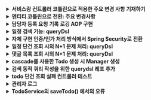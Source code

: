 <details>
<summary><b>서비스랑 컨트롤러 코틀린으로 적용한 주요 변경 사항 기재하기</b></summary>

</details>
<details>
<summary><b>엔티티 코틀린으로 전환: 주요 변경사항</b></summary>

- @Getter 제거: 코틀린의 프로퍼티는 기본적으로 getter 자동 생성
- 클래스 참조: ``::class`` 사용
- 프로퍼티 선언
  - pk(id)는 val로 선언 가능: jpa 구현체가 reflection을 통해 값을 할당하므로 불변으로 선언해도 됨
  - createdAt은 var로 선언: val로 선언하면 처음 클래스 생성자가 올라올 떄 null로 설정되므로 var로 설정해야 한다. 어차피 updateable = false에 의해 수정 막아진다
  - static 메서드: companion opbject 안에 구현
  - 기본값 처리: 널이 불가능한 컬럼은 생성자에서 기본값 지정 필요
  - 컬렉션 처리
    - 초기화: jpa에서는 변경 가능한 컬렉션이 필요하므로 MutuableList 사용
    - 빈 컬렉션: emptyList() 대신 mutubalListOf() 사용
  - 어노테이션 관련
    - cascade 타입 지정: 어노테이션의 배열 파라미터를 []로 표현
  - 생성자 처리
    - protected 생성자: @NoArgs(access = PROTECTED) 대신 protected consturctor 사용
      - kotlin-jpa 플러그인 사용 시 protected consturctor에 필드를 포함하더라도 jpa가 필요로 하는 빈 protected 생성자를 자동 생성해줌
      - 플러그인 없다면 별도로 no-args 생성자 명시적 구현 필요

</details>

<details>
<summary><b>담당자 등록 요청 기록 로깅 AOP 구현</b></summary>

일정에 담당자 등록 요청이 들어올 때 해당 내용에 대한 로그를 기록하게 되었다

담당자 등록과는 별개로 로그 테이블에는 항상 요청 로그가 남아야 한다

우선 다음과 같은 로깅 요구사항이 있다:

- 담당자 등록 요청이 실패해도 해당 로그가 남아야 한다
- 로그 생성 시간이 같이 저장되어야 한다
- 상세 메시지가 들어가야 한다

로깅 기능에서 발생 가능한 오류 수준은 다음과 같이 정의했다

먼저 시스템에서 로그는 핵심 기능이 아니라 부가 기능으로 판단했다

- **로그 저장에 실패** → 부가적인 문제이므로 warn 로그만 남기도록 한다
- **로그 컨텍스트 생성 실패** → 이 경우는 시스템이 예상하는 기본 전제 조건 검증에 실패한 경우이다. 즉 AOP 설정이나 메서드 시그니처가 예상과 다르게 변경되었다는 것이고 AOP가 동작하기 위한 시스템 구조에 문제가 발생했다는 것이므로 error로그를 남기고 오류를 던지도록 한다

로그 데이터의 특성 상 비즈니스 로직의 성공/실패 여부와 관계없이 반드시 저장되어야 한다

즉 로그 저장 실패가 비즈니스 로직 실행에 영향을 주면 안된다

따라서 비즈니스 트랜잭션과 로그 저장 트랜잭션을 분리해서 로깅이 이루어지도록 한다

담당자 등록 요청 메서드가 호출될 때 전후로 로깅 AOP가 작동하도록 설계하려 한다

요청이 들어오면  ‘AOP 프록시 → 트랜잭션 프록시 → 비즈니스 로직’ 이런 프록시 체인을 타게 할 것이다

이에 대한 상세 실행 순서는 다음과 같다:

1. **@Around 어드바이스 시작**
2. **@Transactional 트랜잭션 시작 (ManagerService.saveManager())**
3. **joinPoint.proceed() 실행**
4. **로그 저장 메서드 호출 (REQUIRES_NEW로 새 트랜잭션 생성)**
5. **@Transacional 트랜잭션 종료 (ManagerService.saveManager())**
6. **@Around 어드바이스 종료**


로그 저장 메서드는 아래와 같이 생성했다

```java
@Service
@RequiredArgsConstructor
@Transactional(readOnly = true)
public class ManagerReqLogService {

    private final ManagerReqLogRepository logRepository;

    @Transactional(propagation = Propagation.REQUIRES_NEW)
    public void saveLog(ManagerSaveRequest managerSaveRequest, ManagerReqStatus status, User user, Long todoId, String message){
        ManagerReqLog log = ManagerReqLog.builder()
                .requestUserId(user.getId())
                .targetUserId(managerSaveRequest.getManagerUserId())
                .todoId(todoId)
                .status(status)
                .message(message)
                .build();
        logRepository.save(log);
    }
}
```



로그 저장 시 상세 내용을 같이 넣어줄 것이다

**ManagerLogMessage** ENUM을 만들어서 비즈니스 성공/실패와 발생 가능한 오류 상황에 대한 상세 메시지를 관리하도록 했다



AOP에서 사용할 데이터는 별도의 객체로 만들어서 관리하도록 한다

이렇게 별도로 분리하지 않으면 AOP가 로깅에 필요한 모든 세부 사항을 관리해야 하고 로깅 요구 사항이 변경됐을 때 유연성이 떨어지게 된다

**ManagerLogContext**라는 이름으로 다음과 같이 생성했다

여기서 캐스팅, 유효성 검증과 에러 처리를 수행하도록 한다

```java
@Getter
@Slf4j
public class ManagerLogContext {
    public static final int ARGS_COUNT = 3;
    private final User user;
    private final Long todoId;
    private final ManagerSaveRequest request;

    private ManagerLogContext(User user, Long todoId, ManagerSaveRequest request) {
        this.user = user;
        this.todoId = todoId;
        this.request = request;
    }

    public static ManagerLogContext validateAndCreate(Object[] args){
        validateArgs(args);
        return new ManagerLogContext(
                (User) args[0],
                (Long) args[1],
                (ManagerSaveRequest) args[2]
        );
    }

    private static void validateArgs(Object[] args) {
        validateArgsCount(args);
        validateArgsType(args);
    }

    private static void validateArgsCount(Object[] args) {
        if (args.length != ARGS_COUNT) {
            String errorMsg = ManagerLogMessage.INVALIDATE_ARGS_COUNT.format(ARGS_COUNT, args.length);
            log.error("ManagerLogContext 생성 실패: {}", errorMsg);
            throw new ServerException(errorMsg);
        }
    }

    private static void validateArgsType(Object[] args) {
        if (!(args[0] instanceof User)) {
            String errorMsg = ManagerLogMessage.INVALIDATE_USER_TYPE.format(args[0]!= null? args[0].getClass().getName(): "null");
            log.error("ManagerLogContext 생성 실패: {}", errorMsg);
            throw new ServerException(errorMsg);
        }
        if (!(args[1] instanceof Long)) {
            String errorMsg = ManagerLogMessage.INVALIDATE_TODO_ID_TYPE.format(args[1] != null ? args[1].getClass().getName() : "null");
            log.error("ManagerLogContext 생성 실패: {}", errorMsg);
            throw new ServerException(errorMsg);
        }
        if (!(args[2] instanceof ManagerSaveRequest)) {
            String errorMsg = ManagerLogMessage.INVALIDATE_REQUEST_TYPE.format(args[2] != null ? args[2].getClass().getName() : "null");
            log.error("ManagerLogContext 생성 실패: {}", errorMsg);
            throw new ServerException(errorMsg);
        }
    }
}
```

이제 담당자 저장 메서드를 포인트컷으로 하는 @Around 어드바이스를 구현해준다

여기서 @After가 아니라 @Around로 하는 이유는 다음과 같다

- **메서드 실행 결과에 따라 처리를 다르게 해야 함**
    - **성공 시** → SUCCESS 상태로 로그 저장
    - **실패 시** → FAIL 상태로 로그 저장
- **예외 종류에 따라 다르게 처리해야 함**
    - 비즈니스 검증 실패
    - 그 외 Exception → 내부 오류로 처리한다
- **예외를 처리하되 다시 발생한 오류를 던져야 한다**
    - 로그 저장 후에도 원래 발생한 예외를 내보내야 하기 때문이다

```java
@Aspect
@Component
@RequiredArgsConstructor
@Slf4j
public class ManagerReqLogAspect {
    private static final String MANAGER_SAVE_POINTCUT =
            "execution(* org.example.expert.domain.manager.service.ManagerService.saveManager(..))";

    private final ManagerReqLogService logService;

    @Around(MANAGER_SAVE_POINTCUT)
    public Object logManagerAssignment(ProceedingJoinPoint joinPoint) throws Throwable{
        ManagerLogContext managerLogContext = ManagerLogContext.validateAndCreate(joinPoint.getArgs());
        try{
            Object result = joinPoint.proceed();
            String message = ManagerLogMessage.ASSIGNED_SUCCESS.format(managerLogContext.getRequest().getManagerUserId(), managerLogContext.getTodoId());
            saveLog(managerLogContext, message, ManagerReqStatus.SUCCESS, null);
            return result;
        }catch (InvalidRequestException e) {
            String message = ManagerLogMessage.ASSIGNED_FAIL.format(e.getMessage(), managerLogContext.getTodoId(), managerLogContext.getRequest().getManagerUserId());
            saveLog(managerLogContext, message, ManagerReqStatus.FAIL, e);
            throw e;
        }catch(Exception e){
            String message = ManagerLogMessage.INTERNAL_FAIL.format(e.getMessage(), managerLogContext.getTodoId(), managerLogContext.getRequest().getManagerUserId());
            saveLog(managerLogContext, message, ManagerReqStatus.FAIL, e);
            throw e;
        }
    }

    private void saveLog (ManagerLogContext context, String message, ManagerReqStatus status, Exception originalError) {
        try {
            logService.saveLog(context.getRequest(), status, context.getUser(), context.getTodoId(), message);
        } catch (Exception logError) {
            if (originalError == null) {
                log.error(ManagerLogMessage.LOG_SAVE_FAIL_WITH_ERROR.getFormat(), logError.getMessage(), logError);
            } else {
                log.error(ManagerLogMessage.LOG_SAVE_FAIL_WITH_ERROR.getFormat(), originalError.getMessage(), logError.getMessage(), logError);
            }
        }
    }
}
```

ManagerService의 saveManager()가 실행되면 포인트 컷이 트리거 되면서 **`logManagerAssignment()`**가 실행된다

먼저 AOP 진입점에서 로깅에 필요한 컨텍스트를 준비한다

이 시점에서 모든 필요한 파라미터의 유효성 검증이 이루어진다

```java
ManagerLogContext managerLogContext = ManagerLogContext.validateAndCreate(joinPoint.getArgs());
```

이후 saveManager()를 진행하고 try-catch 내에서 결과에 따른 메시지를 생성한다

예외 처리는 세 가지 케이스로 구분했다

- **비즈니스 정상 실행**
- **비즈니스 로직 검증 실패**
- **예상치 못한 오류**

각 상황 별로 적절한 메시지 템플릿을 사용해서 컨텍스트에서 필요한 정보를 추출한 후 메시지를 포맷팅한다

```java
    @Around(MANAGER_SAVE_POINTCUT)
    public Object logManagerAssignment(ProceedingJoinPoint joinPoint) throws Throwable{
        ManagerLogContext managerLogContext = ManagerLogContext.validateAndCreate(joinPoint.getArgs());
        try{
            Object result = joinPoint.proceed();
            String message = ManagerLogMessage.ASSIGNED_SUCCESS.format(managerLogContext.getRequest().getManagerUserId(), managerLogContext.getTodoId());
            saveLog(managerLogContext, message, ManagerReqStatus.SUCCESS, null);
            return result;
        }catch (InvalidRequestException e) {
            String message = ManagerLogMessage.ASSIGNED_FAIL.format(e.getMessage(), managerLogContext.getTodoId(), managerLogContext.getRequest().getManagerUserId());
            saveLog(managerLogContext, message, ManagerReqStatus.FAIL, e);
            throw e;
        }catch(Exception e){
            String message = ManagerLogMessage.INTERNAL_FAIL.format(e.getMessage(), managerLogContext.getTodoId(), managerLogContext.getRequest().getManagerUserId());
            saveLog(managerLogContext, message, ManagerReqStatus.FAIL, e);
            throw e;
        }
    }
```

**`saveLog()`**에서 로그를 저장하는 기능을 수행한다

```java
    private void saveLog (ManagerLogContext context, String message, ManagerReqStatus status, Exception originalError) {
        try {
            logService.saveLog(context.getRequest(), status, context.getUser(), context.getTodoId(), message);
        } catch (Exception logError) {
            if (originalError == null) {
                log.error(ManagerLogMessage.LOG_SAVE_FAIL_WITH_ERROR.getFormat(), logError.getMessage(), logError);
            } else {
                log.error(ManagerLogMessage.LOG_SAVE_FAIL_WITH_ERROR.getFormat(), originalError.getMessage(), logError.getMessage(), logError);
            }
        }
    }
```

앞서 언급했던 것처럼 비즈니스 로직과 로그 저장이 별도의 트랜잭션으로 분리되어 있어서 REQUIRES_NEW를 통해 로그 저장의 독립성이 보장된다

로그 저장에 실패한 경우 에러 로깅을 남기도록 했다

에러 로깅은 정상 케이스(비즈니스)에서 로그 저장에 실패한 경우와 또 다른 에러 상황에서 로그 저장 실패한 경우로 분기 된다

이렇게 간단히 요구사항에 따른 로깅 기능을 구현해봤다

현재는 동기적으로 로그를 저장하고 있지만 시스템 규모가 커지면 로그 저장을 비동기로 처리하거나 배치 처리로 한꺼번에 처리하는 방식을 고려해볼 수 있을 거 같다





</details>

<details>
<summary><b>일정 검색 기능: queryDsl</b></summary>

### 기능 설명
- 키워드(일정 제목, 일정 담당자 닉네임)와 생성일 구간으로 일정 검색
- 페이징 처리 적용
- 각 일정의 댓글 수와 담당자 수 집계
- 담당자 상세 정보(id, 닉네임) 함께 조회


### 구현 상세
#### 1. 메인 쿼리(searchTodosByFilter)
- 일정 기본 정보와 함께 댓글 수, 담당자 수 서브쿼리로 조회
- 일정 id로 중복 제거
- 매니저와 유저 조인하여 검색 필터링
- 생성일 기준 내림차순 정렬
#### 2. 담당자 정보 조회(getManagerMap)
- 조회된 일정 id 목록 기반으로 담당자 정보 별도 조회 (전역 batch size 설정)
- 담당자 id와 닉네임 정보 반환
- 일정 id를 key로 하는 Map으로 그룹화해서 최종 응답 생성 시 매핑에 사용
#### 3. 검색 조건 처리(createSearchFilter)
- 키워드 검색: 일정 제목 또는 담당자 닉네임에 포함된 문자열 검색
- 기간 검색: 시작일시와 종료일시 범위 내 일정 검색
- null값 처리


</details>


<details>
<summary><b>자체 구현 인증/인가 처리 방식에서 Spring Security로 전환</b></summary>

- 기존 커스텀 JWT 필터 기반 인증 체계에서 Spring Security 프레임워크로 전환
  - 기존 관련 파일들 /legacy 디렉터리로 이동

### Spring Security 설정
- JWT 기반의 Stateless 인증 구현
- 주요 보안 설정:
    - CORS 설정 활성화
    - CSRF 보호 비활성화
    - Session 미사용 (STATELESS)
    - Form 로그인 비활성화
    - HTTP Basic 인증 비활성화

### API 접근 권한
- 인증 없이 접근 가능: `/auth/**`
- 관리자 전용: `/admin/**`
- 그 외 엔드포인트: 인증 필요

### Custom Filters
1. JwtExceptionFilter: JWT 관련 예외 처리
2. JwtAuthenticationFilter: 로그인 및 JWT 토큰 발급
3. JwtAuthorizationFilter: JWT 토큰 검증 및 인가 처리

### 보안 예외 처리
- CustomAuthenticationEntryPoint: 인증 실패 처리
- CustomAccessDeniedHandler: 인가 실패 처리

</details>




<details>
<summary><b>일정 단건 조회 시의 N+1 문제 처리: queryDsl</b></summary>

  - 기존 코드
    -  Todo 조회할 때 User를 페치 조인으로 가져오지 않아 Todo.getUser().getXXX()를 수행할 때 추가 쿼리 발생
  - 개선
    - querydsl을 사용해 Todo 조인 시 User 페치 조인

```java
    public Optional<Todo> findByIdWithUser(Long todoId){
        return Optional.ofNullable(
                queryFactory
                        .selectFrom(todo)
                        .leftJoin(todo.user).fetchJoin()
                        .where(todo.id.eq(todoId))
                        .fetchFirst()
        );
    }
```



</details>



<details>
     <summary><b>댓글 목록 조회 시의 N+1 문제 처리: queryDsl</b></summary>

**- 기존 코드**
  - Todo가 존재하는지 여부 검증 안하고 바로 Todo의 댓글 목록 조회
  - Comment를 조회할 때 User를 페치 조인으로 가져오지 않아 Comment.getUser().getXXX()를 수행할 때 추가 쿼리가 나가고 있음
  - Comment 페이징 처리 없이 전체 반환하고 있음

**- 개선**
  - todo가 존재하는지 검증하는 코드 추가 
  - queryDSL 사용하여 프로젝션과 페이징 수행
  - 페이징 정보와 전체 댓글 목록 반환 위해 CommentListRespDto 추가
  
**- 단위 테스트 진행**
  - todo 댓글 목록 페이징 조회 성공 테스트
  - todo 댓글 목록 페이징 조회 성공 테스트: 댓글이 없는 경우
  - todo 댓글 목록 페이징 조회 성공 테스트: 페이지 번호가 총 페이지 수 초과하면 빈 목록 반환
  - todo 댓글 목록 페이징 조회 실패 테스트: 존재하지 않는 할일

```java
@Repository
@RequiredArgsConstructor
public class CommentQueryDslRepositoryImpl implements CommentQueryDslRepository{

    private final JPAQueryFactory queryFactory;

    @Override
    public Page<CommentResponse> getCommentsWithUserByTodoId(Long todoId, Pageable pageable) {
        List<CommentResponse> commentList = queryFactory
                .select(Projections.constructor(CommentResponse.class,
                        comment.id,
                        comment.contents,
                        Projections.constructor(UserResponse.class,
                                comment.user.id,
                                comment.user.email)
                ))
                .from(comment)
                .leftJoin(comment.user)
                .where(comment.todo.id.eq(todoId))
                .offset(pageable.getOffset())
                .limit(pageable.getPageSize())
                .fetch();

        Long totalCount = getTotalCount(todoId);

        return new PageImpl<>(commentList, pageable, totalCount);
    }

    private Long getTotalCount(Long todoId){
        return queryFactory
                        .select(comment.count())
                        .from(comment)
                        .where(comment.todo.id.eq(todoId))
                        .fetchOne();
    }
}
```





</details>






<details>
     <summary><b>cascade를 사용한 Todo 생성 시 Manager 생성</b></summary>
 - cascade 옵션을 PERSIST로 지정하여 Todo가 생성될 때 managers 컬렉션에 있는 Manager 엔티티도 함께 저장되도록 수정

```java
    @OneToMany(mappedBy = "todo", cascade = CascadeType.PERSIST)
    private List<Manager> managers = new ArrayList<>();

    public Todo(String title, String contents, String weather, User user) {
        this.title = title;
        this.contents = contents;
        this.weather = weather;
        this.user = user;
        this.managers.add(new Manager(user, this));
    }
```
</details>

<details>
    <summary><b>검색 동적 쿼리 작성을 위한 querydsl 레포 추가</b></summary>
    
- 검색 시 추가된 요구 조건
   - 일정의 weather로 검색할 수 있어야 함
   - 일정 수정일 구간으로 검색할 수 있어야 함

1) 
우선 검색 조건과 페이징 값을 TodoSearchReqDto 객체를 통해 받도록 수정

2)
검색 조건을 동적으로 적용해야 하고 페치 조인과 페이징이 들어가야 함

TypeQuery를 통해 구현하면 코드가 복잡해지고 이로 인한 가독성과 유지 보수성이 떨어져서
queryDSL을 사용한 검색용 레포를 추가 생성해 다음과 같이 구현
```java
@RequiredArgsConstructor
@Repository
public class TodoSearchRepository {

    private final JPAQueryFactory queryFactory;

  /**
   * 필터 조건에 따라 Todo 엔티티 목록을 페이징하여 조회합니다
   * 조회 시 Todo 작성자 정보를 함께 fetch join으로 가져옵니다
   *
   * @param todoListReqDto 필터 조건 (날씨, 수정일 범위)
   * @param pageable 페이징 정보
   * @return 조회된 Todo 엔티티 목록과 페이징 정보가 포함된 Page 객체
   */
  public Page<Todo> findTodosByFilter(TodoListReqDto todoListReqDto, Pageable pageable){
    List<Todo> todoList = queryFactory
            .selectFrom(todo)
            .leftJoin(todo.user, user).fetchJoin()
            .where(createFindFilter(todoListReqDto))
            .offset(pageable.getOffset())
            .limit(pageable.getPageSize())
            .orderBy(todo.modifiedAt.desc())
            .fetch();

    Long totalCount = getTotalCountWithFindFilter(todoListReqDto);

    return new PageImpl<>(todoList, pageable, totalCount);
  }

  private BooleanExpression containsWeather(String keyword){
    return todo.weather.contains(keyword);
  }
  

  private BooleanBuilder createFindFilter(TodoListReqDto todoListReqDto){
    BooleanBuilder builder = new BooleanBuilder();

    //날씨 검색
    Optional.ofNullable(todoListReqDto.getWeather())
            .filter(StringUtils::hasText)
            .ifPresent(weather -> builder.and(containsWeather(weather)));

    //수정일 기간 검색
    Optional.ofNullable(betweenModifiedAt(
            todoListReqDto.getStartDateTime(),
            todoListReqDto.getEndDateTime()
    )).ifPresent(builder::and);

    return builder;
  }


  private Long getTotalCountWithFindFilter(TodoListReqDto todoListReqDto) {
    return Optional.ofNullable(queryFactory
                    .select(todo.count())
                    .from(todo)
                    .where(createFindFilter(todoListReqDto))
                    .fetchOne())
            .orElse(0L);
  }

  private BooleanExpression betweenModifiedAt(LocalDateTime startDate, LocalDateTime endDate){
    return combinePredicates(
            startDate != null? todo.modifiedAt.goe(startDate):null,
            endDate != null? todo.modifiedAt.loe(endDate):null
    );
  }


  private BooleanExpression combinePredicates(BooleanExpression... expressions){
    return Arrays.stream(expressions)
            .filter(Objects::nonNull)
            .reduce(BooleanExpression::and)
            .orElse(null);
  }

}
```

3)
기존 페이지 메타 데이터를 전부 내보내고 있던 것을 TodoListRespDto를 통해 선택적으로 값이 나가도록 수정
</details>

<details>
    <summary><b>todo 단건 조회 실패 컨트롤러 테스트</b></summary>

- 기존 코드
```java
    @Test
    void todo_단건_조회_시_todo가_존재하지_않아_예외가_발생한다() throws Exception {
        // given
        long todoId = 1L;

        // when
        when(todoService.getTodo(todoId))
                .thenThrow(new InvalidRequestException("Todo not found"));

        // then
        mockMvc.perform(get("/todos/{todoId}", todoId))
                .andExpect(status().isOk())
                .andExpect(jsonPath("$.status").value(HttpStatus.OK.name()))
                .andExpect(jsonPath("$.code").value(HttpStatus.OK.value()))
                .andExpect(jsonPath("$.message").value("Todo not found"));
    }
```

핸들러에서 InvalidRequestException이 발생했을 때 상태 코드를 BadRequest로 고정해서 응답을 반환하고 있음에 따라 기존 테스트 코드에서 200을 기대하고 있는 것을 400으로 수정

- 수정된 코드
```java
    @Test
    void todo_단건_조회_시_todo가_존재하지_않아_예외가_발생한다() throws Exception {
        // given
        long todoId = 1L;

        // when
        when(todoService.getTodo(todoId))
                .thenThrow(new InvalidRequestException("Todo not found"));

        // then
        mockMvc.perform(get("/todos/{todoId}", todoId))
                .andExpect(status().isBadRequest())
                .andExpect(jsonPath("$.status").value(HttpStatus.BAD_REQUEST.name()))
                .andExpect(jsonPath("$.code").value(HttpStatus.BAD_REQUEST.value()))
                .andExpect(jsonPath("$.message").value("Todo not found"));
    }
```
</details>

<details>
    <summary><b>관리자 로그</b></summary>

- 기존 코드
```java
    @After("execution(* org.example.expert.domain.user.controller.UserController.getUser(..))")
    public void logAfterChangeUserRole(JoinPoint joinPoint) {
        String userId = String.valueOf(request.getAttribute("userId"));
        String requestUrl = request.getRequestURI();
        LocalDateTime requestTime = LocalDateTime.now();

        log.info("Admin Access Log - User ID: {}, Request Time: {}, Request URL: {}, Method: {}",
                userId, requestTime, requestUrl, joinPoint.getSignature().getName());
    }
```

UserAdminController 클래스의 changeUserRole() 메소드가 실행 전 동작해야하므로 아래와 같이 수정
- 메서드명을 logAfterChangeUserRole에서 logBeforeChangeUserRole로 변경
- @Before 어노테이션으로 변경하고 해당 메서드 경로 지정

```java
    @Before("execution(* org.example.expert.domain.user.controller.UserAdminController.changeUserRole(..))")
    public void logBeforeChangeUserRole(JoinPoint joinPoint) {
        String userId = String.valueOf(request.getAttribute("userId"));
        String requestUrl = request.getRequestURI();
        LocalDateTime requestTime = LocalDateTime.now();

        log.info("Admin Access Log - User ID: {}, Request Time: {}, Request URL: {}, Method: {}",
                userId, requestTime, requestUrl, joinPoint.getSignature().getName());
    }
```
</details>

<details>
    <summary><b>TodoService의 saveTodo() 에서의 오류</b></summary>

- 기존 코드

```java
@Service
@RequiredArgsConstructor
@Transactional(readOnly = true)
public class TodoService {

    private final TodoRepository todoRepository;
    private final WeatherClient weatherClient;

    public TodoSaveResponse saveTodo(AuthUser authUser, TodoSaveRequest todoSaveRequest) {
        User user = User.fromAuthUser(authUser);

        String weather = weatherClient.getTodayWeather();

        Todo newTodo = new Todo(
                todoSaveRequest.getTitle(),
                todoSaveRequest.getContents(),
                weather,
                user
        );
        Todo savedTodo = todoRepository.save(newTodo);

        return new TodoSaveResponse(
                savedTodo.getId(),
                savedTodo.getTitle(),
                savedTodo.getContents(),
                weather,
                new UserResponse(user.getId(), user.getEmail())
        );
    }
    //....
}
```
여기서 `[Connection is read-only. Queries leading to data modification are not allowed] [insert into todos (contents,created_at,modified_at,title,user_id,weather) values (?,?,?,?,?,?)]` 오류가 발생한다 하던데<br>

트랜잭션이 읽기 전용으로 시작되어도 SimpleJpaRepository.class의 save()를 호출할 때 save()에 달려있는 트랜잭션에 의해 쓰기 작업으로 재정의되기 때문에 커밋 후 쓰기 작업이 DB에 정상적으로 반영된다고 생각합니다<br>
혹시 yaml에서 db 커넥션을 읽기 전용으로 가져오도록 지정한 상황에서 위 오류가 발생한 것인지를 확인하기 위해 `hikari.read-only=true` 상황에서 테스트를 해보았으나 쓰기 작업이 성공함을 확인했습니다<br>

우선 명시적으로 메서드 레벨에서 readOnly를 재정의하도록 @Transactional을 추가해 코드 의도가 들어나게만 개선합니다
</details>
